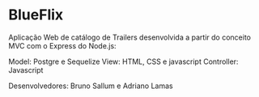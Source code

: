 # BlueFlix

Aplicação Web de catálogo de Trailers desenvolvida a partir do conceito MVC com o Express do Node.js:

Model: Postgre e Sequelize
View: HTML, CSS e javascript
Controller: Javascript

Desenvolvedores: Bruno Sallum e Adriano Lamas